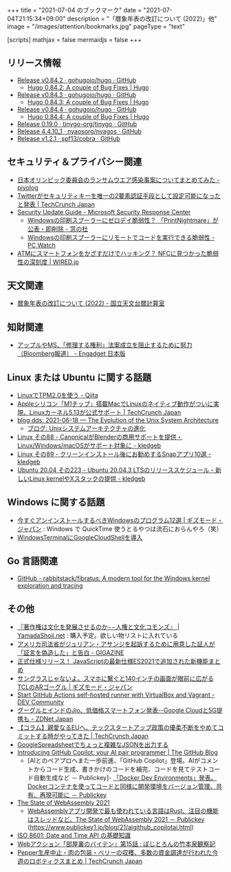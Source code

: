 +++
title = "2021-07-04 のブックマーク"
date =  "2021-07-04T21:15:34+09:00"
description = "「暦象年表の改訂について (2022)」他"
image = "/images/attention/bookmarks.jpg"
pageType = "text"

[scripts]
  mathjax = false
  mermaidjs = false
+++

## リリース情報

- [Release v0.84.2 · gohugoio/hugo · GitHub](https://github.com/gohugoio/hugo/releases/tag/v0.84.2)
  - [Hugo 0.84.2: A couple of Bug Fixes | Hugo](https://gohugo.io/news/0.84.2-relnotes/)
- [Release v0.84.3 · gohugoio/hugo · GitHub](https://github.com/gohugoio/hugo/releases/tag/v0.84.3)
  - [Hugo 0.84.3: A couple of Bug Fixes | Hugo](https://gohugo.io/news/0.84.3-relnotes/)
- [Release v0.84.4 · gohugoio/hugo · GitHub](https://github.com/gohugoio/hugo/releases/tag/v0.84.4)
  - [Hugo 0.84.4: A couple of Bug Fixes | Hugo](https://gohugo.io/news/0.84.4-relnotes/)
- [Release 0.19.0 · tinygo-org/tinygo · GitHub](https://github.com/tinygo-org/tinygo/releases/tag/v0.19.0)
- [Release 4.4.10_1 · nyaosorg/nyagos · GitHub](https://github.com/nyaosorg/nyagos/releases/tag/4.4.10_1)
- [Release v1.2.1 · spf13/cobra · GitHub](https://github.com/spf13/cobra/releases/tag/v1.2.1)

## セキュリティ＆プライバシー関連

- [日本オリンピック委員会のランサムウエア感染事案についてまとめてみた - piyolog](https://piyolog.hatenadiary.jp/entry/2021/06/30/173000)
- [Twitterがセキュリティキーを唯一の2要素認証手段として設定可能になったと発表  |  TechCrunch Japan](https://jp.techcrunch.com/2021/07/02/twitter-security-key/)
- [Security Update Guide - Microsoft Security Response Center](https://msrc.microsoft.com/update-guide/vulnerability/CVE-2021-34527)
  - [Windowsの印刷スプーラーにゼロデイ脆弱性？ 「PrintNightmare」が公表・即削除 - 窓の杜](https://forest.watch.impress.co.jp/docs/news/1335086.html)
  - [Windowsの印刷スプーラーにリモートでコードを実行できる脆弱性  - PC Watch](https://pc.watch.impress.co.jp/docs/news/1335693.html)
- [ATMにスマートフォンをかざすだけでハッキング？ NFCに見つかった脆弱性の深刻度 | WIRED.jp](https://wired.jp/2021/06/27/atm-hack-nfc-bugs-point-of-sale/)

## 天文関連

- [暦象年表の改訂について (2022) - 国立天文台暦計算室](https://eco.mtk.nao.ac.jp/koyomi/topics/html/topics2022_1.html)

## 知財関連

- [アップルやMS、「修理する権利」法案成立を阻止するために努力（Bloomberg報道） - Engadget 日本版](https://japanese.engadget.com/apple-ms-block-righttorepair-030508153.html)

## Linux または Ubuntu に関する話題

- [LinuxでTPM2.0を使う - Qiita](https://qiita.com/mune10/items/cf45a296193bb78f5c5b)
- [Appleシリコン「M1チップ」搭載MacでLinuxのネイティブ動作がついに実現、Linuxカーネル5.13が公式サポート  |  TechCrunch Japan](https://jp.techcrunch.com/2021/06/29/linux-kernel-513-m1mac-officially-support/)
- [blog dds: 2021-06-18 — The Evolution of the Unix System Architecture](https://www.spinellis.gr/blog/20210618/index.html)
  - [ブログ: Unixシステムアーキテクチャの進化](https://okuranagaimo.blogspot.com/2021/06/unix.html)
- [Linux その88 - CanonicalがBlenderの商用サポートを提供・Linux/Windows/macOSがサポート対象に - kledgeb](https://kledgeb.blogspot.com/2021/07/linux-88-canonicalblenderlinuxwindowsma.html)
- [Linux その89 - クリーンインストール後にお勧めするSnapアプリ10選 - kledgeb](https://kledgeb.blogspot.com/2021/07/linux-89-snap10.html)
- [Ubuntu 20.04 その223 - Ubuntu 20.04.3 LTSのリリーススケジュール・新しいLinux kernelやXスタックの提供 - kledgeb](https://kledgeb.blogspot.com/2021/07/ubuntu-2004-223-ubuntu-20043-ltslinux.html)

## Windows に関する話題

- [今すぐアンインストールするべきWindowsのプログラム12選 | ギズモード・ジャパン](https://www.lifehacker.jp/2021/03/231356tag10-windows-programs-uninstall.html) : Windows で QuickTime 使うとるやつは流石におらんやろ（笑）
- [WindowsTerminalにGoogleCloudShellを導入](https://zenn.dev/antyuntyun/articles/google-cloud-shell_in_windows-terminal)

## Go 言語関連

- [GitHub - rabbitstack/fibratus: A modern tool for the Windows kernel exploration and tracing](https://github.com/rabbitstack/fibratus)

## その他

- [『著作権は文化を発展させるのか−−人権と文化コモンズ』 | YamadaShoji.net](https://yamadashoji.net/?p=968) : 購入予定。欲しい物リストに入れている
- [アメリカ司法省がジュリアン・アサンジを起訴するために用意した証人が「証言を偽造した」と告白 - GIGAZINE](https://gigazine.net/news/20210628-julian-assange-fabricating-accusations/)
- [正式仕様リリース！ JavaScriptの最新仕様ES2021で追加された新機能まとめ](https://zenn.dev/tonkotsuboy_com/articles/es2021-whats-new)
- [サングラスじゃないよ。スマホに繋ぐと140インチの画面が眼前に広がるTCLのARゴーグル | ギズモード・ジャパン](https://www.gizmodo.jp/2021/06/tcl-nxtwear-g-ar-goggle.html)
- [Start GitHub Actions self-hosted runner with VirtualBox and Vagrant - DEV Community](https://dev.to/peaceiris/start-github-actions-self-hosted-runner-with-virtualbox-and-vagrant-49ei)
- [グーグルとインドのJio、低価格スマートフォン発表--Google Cloudと5G提携も - ZDNet Japan](https://japan.zdnet.com/article/35173004/)
- [【コラム】親愛なるEUへ、テックスタートアップ政策の優柔不断をやめてコミットする時がやってきた  |  TechCrunch Japan](https://jp.techcrunch.com/2021/06/28/2021-06-25-dear-eu-its-time-to-get-a-grip/)
- [GoogleSpreadsheetでちょっと複雑なJSONを出力する](https://zenn.dev/noco/articles/30743a55e06035)
- [Introducing GitHub Copilot: your AI pair programmer | The GitHub Blog](https://github.blog/2021-06-29-introducing-github-copilot-ai-pair-programmer/)
  - [AIとのペアプロへまた一歩前進、「GitHub Copilot」登場。AIがコメントからコード生成、書きかけのコードを補完、コードを見てテストコード自動生成など － Publickey]- [「Docker Dev Environments」発表。Dockerコンテナを使ってコードと同様に開発環境をバージョン管理、共有、再現可能に － Publickey](https://www.publickey1.jp/blog/21/docker_dev_environmentsdocker.html)
- [The State of WebAssembly 2021](https://blog.scottlogic.com/2021/06/21/state-of-wasm.html)
  - [WebAssemblyアプリ開発で最も使われている言語はRust、注目の機能はスレッドなど。The State of WebAssembly 2021 － Publickey](https://www.publickey1.jp/blog/21/webassemblyrustthe_state_of_webassembly_2021.html)
(https://www.publickey1.jp/blog/21/aigithub_copilotai.html)
- [ISO 8601: Date and Time API の基礎知識](https://zenn.dev/khasunuma/articles/introduction-to-iso8601)
- [Webアクション「部屋裏のバイテン」第15話 : ぽじとろんの竹本泉観察記](https://positron.exblog.jp/32343289/)
- [Pepper生産中止・肉の包装・ベリーの収穫、多数の資金調達が行われた今週のロボティクスまとめ  |  TechCrunch Japan](https://jp.techcrunch.com/2021/07/03/2021-07-01-robotics-roundup-18/)
